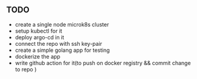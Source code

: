 ## TODO
- create a single node microk8s cluster
- setup kubectl for it
- deploy argo-cd in it
- connect the repo with ssh key-pair
- create a simple golang app for testing
- dockerize the app
- write github action for it(to push on docker registry && commit change to repo )

